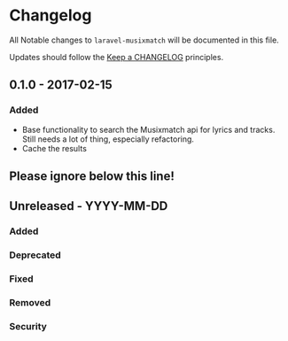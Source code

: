 # Changelog

All Notable changes to `laravel-musixmatch` will be documented in this file.

Updates should follow the [Keep a CHANGELOG](http://keepachangelog.com/) principles.

## 0.1.0 - 2017-02-15
### Added
- Base functionality to search the Musixmatch api for lyrics and tracks. Still needs a lot of thing, especially refactoring.
- Cache the results

## Please ignore below this line!
## Unreleased - YYYY-MM-DD
### Added
### Deprecated
### Fixed
### Removed
### Security
